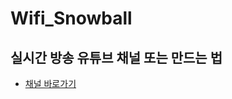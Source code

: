 # Wifi_Snowball
## 실시간 방송 유튜브 채널 또는 만드는 법
- [채널 바로가기](https://www.youtube.com/channel/UCU6i4zl5hqWKpiRnezmi7eA)
